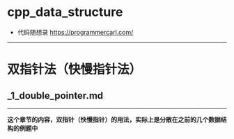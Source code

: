 # cpp_data_structure 

* 代码随想录 https://programmercarl.com/

--------------------------------------------------------------------------------

# 双指针法（快慢指针法）

## _1_double_pointer.md
--------------------------------------------------------------------------------

**这个章节的内容，双指针（快慢指针）的用法，实际上是分散在之前的几个数据结构的例题中**
